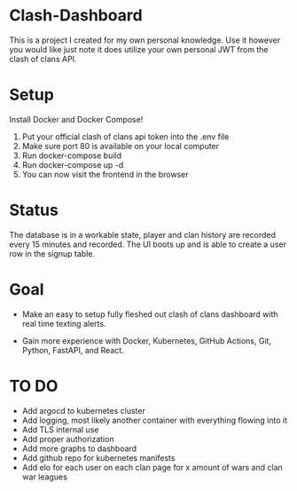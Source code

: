 # Clash-Dashboard
This is a project I created for my own personal knowledge. Use it however you would like just note it does utilize your own personal JWT from the clash of clans API.

# Setup
Install Docker and Docker Compose! 

1) Put your official clash of clans api token into the .env file
2) Make sure port 80 is available on your local computer
3) Run docker-compose build
4) Run docker-compose up -d
5) You can now visit the frontend in the browser

# Status
The database is in a workable state, player and clan history are recorded every 15 minutes and recorded. The UI boots up and is able to create a user row in the signup table.

# Goal
- Make an easy to setup fully fleshed out clash of clans dashboard with real time texting alerts.

- Gain more experience with Docker, Kubernetes, GitHub Actions, Git, Python, FastAPI, and React.

# TO DO
- Add argocd to kubernetes cluster
- Add logging, most likely another container with everything flowing into it
- Add TLS internal use
- Add proper authorization
- Add more graphs to dashboard
- Add github repo for kubernetes manifests
- Add elo for each user on each clan page for x amount of wars and clan war leagues
